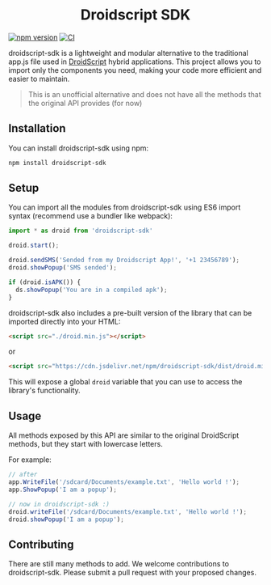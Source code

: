 <h1 align="center"> Droidscript SDK </h1>

[![npm version](https://badge.fury.io/js/droidscript-sdk.svg)](https://badge.fury.io/js/droidscript-sdk)
[![CI](https://github.com/RodnyE/droidscript-sdk/actions/workflows/webpack.yml/badge.svg)](https://github.com/RodnyE/droidscript-sdk/actions/workflows/webpack.yml)

droidscript-sdk is a lightweight and modular alternative to the traditional app.js file used in [DroidScript](https://droidscript.org) hybrid applications. 
This project allows you to import only the components you need, making your code more efficient and easier to maintain.

> This is an unofficial alternative and does not have all the methods that the original API provides (for now)

## Installation

You can install droidscript-sdk using npm:

```bash
npm install droidscript-sdk
``` 

## Setup

You can import all the modules from droidscript-sdk using ES6 import syntax (recommend use a bundler like webpack):

```javascript
import * as droid from 'droidscript-sdk'

droid.start();

droid.sendSMS('Sended from my Droidscript App!', '+1 23456789');
droid.showPopup('SMS sended');

if (droid.isAPK()) {
  ds.showPopup('You are in a compiled apk');
}

```

droidscript-sdk also includes a pre-built version of the library that can be imported directly into your HTML:

```html
<script src="./droid.min.js"></script>
```
or 
```html
<script src="https://cdn.jsdelivr.net/npm/droidscript-sdk/dist/droid.min.js"></script>
```

This will expose a global `droid` variable that you can use to access the library's functionality.

## Usage

All methods exposed by this API are similar to the original DroidScript methods,
but they start with lowercase letters.

For example:
```javascript
// after
app.WriteFile('/sdcard/Documents/example.txt', 'Hello world !');
app.ShowPopup('I am a popup');

// now in droidscript-sdk :)
droid.writeFile('/sdcard/Documents/example.txt', 'Hello world !');
droid.showPopup('I am a popup'); 
```

## Contributing

There are still many methods to add.
We welcome contributions to droidscript-sdk. 
Please submit a pull request with your proposed changes.
